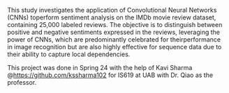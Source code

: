 This study investigates the application of Convolutional Neural Networks (CNNs) toperform sentiment analysis on the IMDb movie review dataset, containing 25,000 labeled reviews. 
The objective is to distinguish between positive and negative sentiments expressed in the reviews, leveraging the power of CNNs, which are predominantly celebrated for theirperformance in image recognition but are also highly effective for sequence data due to their ability to capture local dependencies.


This project was done in Spring 24 with the help of Kavi Sharma @https://github.com/kssharma102 for IS619 at UAB with Dr. Qiao as the professor.
